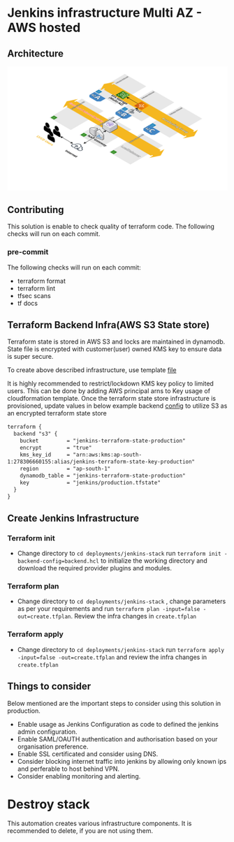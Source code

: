 # Jenkins infrastructure Multi AZ - AWS hosted

## Architecture

![Architecture](./images/jenkins_infra.png)

## Contributing

This solution is enable to check quality of terraform code. The following checks will run on each commit.
### pre-commit

The following checks will run on each commit:

-   terraform format
-   terraform lint
-   tfsec scans
-   tf docs

## Terraform Backend Infra(AWS S3 State store)

Terraform state is stored in AWS S3 and locks are maintained in dynamodb. State file is encrypted with customer(user) owned KMS key to ensure data is super secure.

To create above described infrastructure, use template [file](terraform/infra/remote-state/tfstate_encrypted_cfn.yaml)

It is highly recommended to restrict/lockdown KMS key policy to limited users. This can be done by adding AWS principal arns to Key usage of cloudformation template. Once the terraform state store infrastructure is provisioned, update values in below example backend [config](terraform/deployments/jenkins-stack/backend.hcl) to utilize S3 as an encrypted terraform state store

```hcl
terraform {
  backend "s3" {
    bucket         = "jenkins-terraform-state-production"
    encrypt        = "true"
    kms_key_id     = "arn:aws:kms:ap-south-1:278306660155:alias/jenkins-terraform-state-key-production"
    region         = "ap-south-1"
    dynamodb_table = "jenkins-terraform-state-production"
    key            = "jenkins/production.tfstate"
  }
}
```
## Create Jenkins Infrastructure

### Terraform init

- Change directory to `cd deployments/jenkins-stack`
run `terraform init -backend-config=backend.hcl` to initialize the working directory and download the required provider plugins and modules.

### Terraform plan

- Change directory to `cd deployments/jenkins-stack` , change parameters as per your requirements and
run `terraform plan -input=false -out=create.tfplan`. Review the infra changes in `create.tfplan`


### Terraform apply

- Change directory to `cd deployments/jenkins-stack`
run `terraform apply -input=false -out=create.tfplan` and review the infra changes in `create.tfplan`


## Things to consider

Below mentioned are the important steps to consider using this solution in production.

- Enable usage as Jenkins Configuration as code to defined the jenkins admin configuration.
- Enable SAML/OAUTH authentication and authorisation based on your organisation preference.
- Enable SSL certificated and consider using DNS.
- Consider blocking internet traffic into jenkins by allowing only known ips and perferable to host behind VPN.
- Consider enabling monitoring and alerting.


# Destroy stack

This automation creates various infrastructure components. It is recommended to delete, if you are not using them.